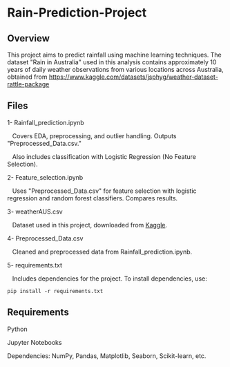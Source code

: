 # Rain-Prediction-Project

## Overview
This project aims to predict rainfall using machine learning techniques. The dataset "Rain in Australia" used in this analysis contains approximately 10 years of daily weather observations from various locations across Australia, obtained from https://www.kaggle.com/datasets/jsphyg/weather-dataset-rattle-package

## Files
1- Rainfall_prediction.ipynb

&nbsp;&nbsp; Covers EDA, preprocessing, and outlier handling. Outputs "Preprocessed_Data.csv."

&nbsp;&nbsp; Also includes classification with Logistic Regression (No Feature Selection).

2- Feature_selection.ipynb

&nbsp;&nbsp; Uses "Preprocessed_Data.csv" for feature selection with logistic regression and random forest classifiers. Compares results.

3- weatherAUS.csv

&nbsp;&nbsp; Dataset used in this project, downloaded from [Kaggle](https://www.kaggle.com/datasets/jsphyg/weather-dataset-rattle-package).

4- Preprocessed_Data.csv

&nbsp;&nbsp; Cleaned and preprocessed data from Rainfall_prediction.ipynb.

5- requirements.txt

&nbsp;&nbsp; Includes dependencies for the project. To install dependencies, use: 
  
    pip install -r requirements.txt


## Requirements
Python

Jupyter Notebooks

Dependencies: NumPy, Pandas, Matplotlib, Seaborn, Scikit-learn, etc.

